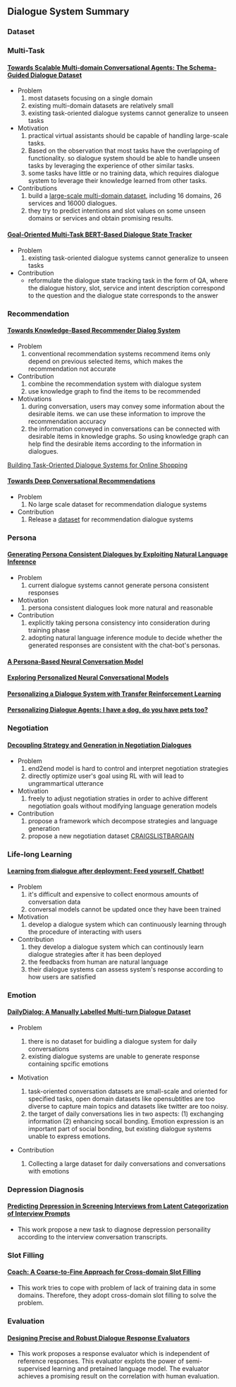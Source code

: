 ## Dialogue  System Summary

### Dataset

### Multi-Task

#### [Towards Scalable Multi-domain Conversational Agents: The Schema-Guided Dialogue Dataset](https://arxiv.org/abs/1909.05855)

- Problem
  1. most datasets focusing on a single domain
  2. existing multi-domain datasets are relatively small
  3. existing task-oriented dialogue systems cannot generalize to unseen tasks
- Motivation
  1. practical virtual assistants should be capable of handling large-scale tasks.
  2. Based on the observation that most tasks have the overlapping of functionality. so dialogue system should be able to handle unseen tasks by leveraging the experience of other similar tasks.
  3. some tasks have little or no training data, which requires dialogue system to leverage their knowledge learned from other tasks. 
- Contributions
  1. build a [large-scale multi-domain dataset](https://github.com/google-research-datasets/dstc8-schema-guided-dialogue), including 16 domains, 26 services and  16000 dialogues.
  2. they try to predict intentions and slot values on some unseen domains or services and obtain promising results.
  

#### [Goal-Oriented Multi-Task BERT-Based Dialogue State Tracker](https://arxiv.org/abs/2002.02450)

- Problem
  1. existing task-oriented dialogue systems cannot generalize to unseen tasks
- Contribution
  - reformulate the dialogue state tracking task in the form of QA, where the dialogue history, slot, service and intent description correspond to the question and the dialogue state corresponds to the answer

 
### Recommendation
#### [Towards Knowledge-Based Recommender Dialog System](https://arxiv.org/abs/1908.05391)
 - Problem
    1. conventional recommendation systems recommend items only depend on previous selected items, which makes the recommendation not accurate
 - Contribution
    1. combine the recommendation system with dialogue system
    2. use knowledge graph to find the items to be recommended
 - Motivations
    1. during conversation, users may convey some information about the desirable items. we can use these information to improve the recommendation accuracy
    2. the information conveyed in conversations can be connected with desirable items in knowledge graphs. So using knowledge graph can help find the desirable items according to the information in dialogues. 

[Building Task-Oriented Dialogue Systems for Online Shopping]([file:///home/vengin/Downloads/14261-66459-1-PB.pdf](file:///home/vengin/Downloads/14261-66459-1-PB.pdf))

#### [Towards Deep Conversational Recommendations](https://arxiv.org/abs/1908.05391)

- Problem
  1. No large scale dataset for recommendation dialogue systems
- Contribution
  1. Release a [dataset](https://redialdata.github.io/website/) for recommendation dialogue systems 
  

### Persona

#### [Generating Persona Consistent Dialogues by Exploiting Natural Language Inference](https://arxiv.org/abs/1911.05889)
- Problem
  1. current dialogue systems cannot generate persona consistent responses
- Motivation
  1. persona consistent dialogues look more natural and reasonable
- Contribution
  1. explicitly taking persona consistency into consideration during training phase
  2. adopting natural language inference module to decide whether the generated responses are consistent with the chat-bot's personas. 
  
#### [A Persona-Based Neural Conversation Model](https://www.aclweb.org/anthology/P16-1094/)

#### [Exploring Personalized Neural Conversational Models](https://www.ijcai.org/Proceedings/2017/521)

#### [Personalizing a Dialogue System with Transfer Reinforcement Learning](https://arxiv.org/abs/1610.02891)

#### [Personalizing Dialogue Agents: I have a dog, do you have pets too?](https://arxiv.org/pdf/1801.07243.pdf)

### Negotiation 

#### [Decoupling Strategy and Generation in Negotiation Dialogues](https://arxiv.org/pdf/1808.09637.pdf)
- Problem
  1. end2end model is hard to control and interpret negotiation strategies
  2. directly optimize user's goal using RL with will lead to ungrammartical utterance
- Motivation
  1. freely to adjust negotiation straties in order to achive different negotiation goals without modifying language generation models
- Contribution
  1. propose a framework which decompose strategies and language generation
  2. propose a new negotiation dataset [CRAIGSLISTBARGAIN](https://stanfordnlp.github.io/cocoa/)


### Life-long Learning
#### [Learning from dialogue after deployment: Feed yourself, Chatbot!](https://www.aclweb.org/anthology/P19-1358/)
- Problem
  1. it's difficult and expensive to collect enormous amounts of conversation data
  2. conversal models cannot be updated once they have been trained
- Motivation
  1. develop a dialogue system which can continuously learning through the procedure of interacting with users
- Contribution
  1. they develop a dialogue system which can continously learn dialogue strategies after it has been deployed
  2. the feedbacks from human are natural language
  3. their dialogue systems can assess system's response according to how users are satisfied
  
  
### Emotion
#### [DailyDialog: A Manually Labelled Multi-turn Dialogue Dataset](https://www.aclweb.org/anthology/I17-1099/)
- Problem
  1. there is no dataset for buidling a dialogue system for daily conversations
  2. existing dialogue systems are unable to generate response containing spcific emotions
  
- Motivation
  1. task-oriented conversation datasets are small-scale and oriented for specified tasks, open domain datasets like opensubtitles are too diverse to capture main topics and datasets like twitter are too noisy. 
  2. the target of daily conversations lies in two aspects: (1) exchanging information (2) enhancing socail bonding. Emotion expression is an important part of social bonding, but existing dialogue systems unable to express emotions.

- Contribution
  1. Collecting a large dataset for daily conversations and conversations with emotions
  
### Depression Diagnosis
#### [Predicting Depression in Screening Interviews from Latent Categorization of Interview Prompts](https://www.aclweb.org/anthology/2020.acl-main.2/)
- This work propose a new task to diagnose depression personaility according to the interview conversation transcripts.

### Slot Filling
#### [Coach: A Coarse-to-Fine Approach for Cross-domain Slot Filling](https://www.aclweb.org/anthology/2020.acl-main.3.pdf)
- This work tries to cope with problem of lack of training data in some domains. Therefore, they adopt cross-domain slot filling to solve the problem.


### Evaluation
#### [Designing Precise and Robust Dialogue Response Evaluators](https://www.aclweb.org/anthology/2020.acl-main.4.pdf)
- This work proposes a response evaluator which is independent of reference responses. This evaluator explots the power of semi-supervised learning and pretained language model. The evaluator achieves a promising result on the correlation with human evaluation.
